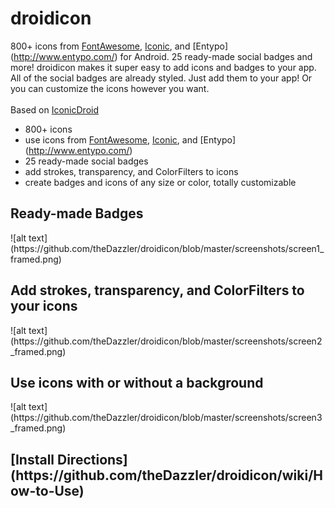 droidicon
=========
800+ icons from [FontAwesome](http://fontawesome.io/), [Iconic](https://useiconic.com/open/), and [Entypo] (http://www.entypo.com/) for Android. 25 ready-made social badges and more! droidicon makes it super easy to add icons and badges to your app. All of the social badges are already styled. Just add them to your app! Or you can customize the icons however you want.
<br>
<br>
Based on [IconicDroid](https://github.com/atermenji/IconicDroid)

* 800+ icons
* use icons from [FontAwesome](http://fontawesome.io/), [Iconic](https://useiconic.com/open/), and [Entypo] (http://www.entypo.com/)
* 25 ready-made social badges
* add strokes, transparency, and ColorFilters to icons
* create badges and icons of any size or color, totally customizable

<h2>Ready-made Badges</h2>
![alt text](https://github.com/theDazzler/droidicon/blob/master/screenshots/screen1_framed.png)
<h2>Add strokes, transparency, and ColorFilters to your icons</h2>
![alt text](https://github.com/theDazzler/droidicon/blob/master/screenshots/screen2_framed.png)
<h2>Use icons with or without a background</h2>
![alt text](https://github.com/theDazzler/droidicon/blob/master/screenshots/screen3_framed.png)

<h2>[Install Directions](https://github.com/theDazzler/droidicon/wiki/How-to-Use)</h2>
